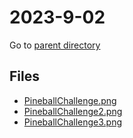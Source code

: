 # 2023-9-02

Go to [parent directory](../)

## Files

- [PineballChallenge.png](2023-9-02\PineballChallenge.png)
- [PineballChallenge2.png](2023-9-02\PineballChallenge2.png)
- [PineballChallenge3.png](2023-9-02\PineballChallenge3.png)

